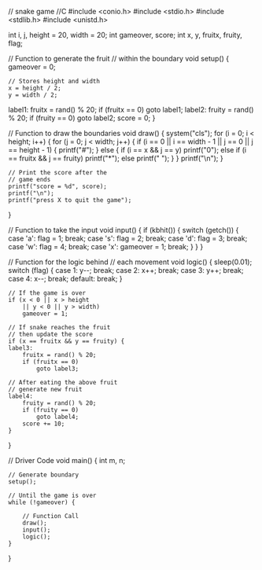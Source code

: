 
// snake game //C
#include <conio.h>
#include <stdio.h>
#include <stdlib.h>
#include <unistd.h>

int i, j, height = 20, width = 20;
int gameover, score;
int x, y, fruitx, fruity, flag;

// Function to generate the fruit
// within the boundary
void setup()
{
	gameover = 0;

	// Stores height and width
	x = height / 2;
	y = width / 2;
label1:
	fruitx = rand() % 20;
	if (fruitx == 0)
		goto label1;
label2:
	fruity = rand() % 20;
	if (fruity == 0)
		goto label2;
	score = 0;
}

// Function to draw the boundaries
void draw()
{
	system("cls");
	for (i = 0; i < height; i++) {
		for (j = 0; j < width; j++) {
			if (i == 0 || i == width - 1
				|| j == 0
				|| j == height - 1) {
				printf("#");
			}
			else {
				if (i == x && j == y)
					printf("0");
				else if (i == fruitx
						&& j == fruity)
					printf("*");
				else
					printf(" ");
			}
		}
		printf("\n");
	}

	// Print the score after the
	// game ends
	printf("score = %d", score);
	printf("\n");
	printf("press X to quit the game");
}

// Function to take the input
void input()
{
	if (kbhit()) {
		switch (getch()) {
		case 'a':
			flag = 1;
			break;
		case 's':
			flag = 2;
			break;
		case 'd':
			flag = 3;
			break;
		case 'w':
			flag = 4;
			break;
		case 'x':
			gameover = 1;
			break;
		}
	}
}

// Function for the logic behind
// each movement
void logic()
{
	sleep(0.01);
	switch (flag) {
	case 1:
		y--;
		break;
	case 2:
		x++;
		break;
	case 3:
		y++;
		break;
	case 4:
		x--;
		break;
	default:
		break;
	}

	// If the game is over
	if (x < 0 || x > height
		|| y < 0 || y > width)
		gameover = 1;

	// If snake reaches the fruit
	// then update the score
	if (x == fruitx && y == fruity) {
	label3:
		fruitx = rand() % 20;
		if (fruitx == 0)
			goto label3;

	// After eating the above fruit
	// generate new fruit
	label4:
		fruity = rand() % 20;
		if (fruity == 0)
			goto label4;
		score += 10;
	}
}

// Driver Code
void main()
{
	int m, n;

	// Generate boundary
	setup();

	// Until the game is over
	while (!gameover) {

		// Function Call
		draw();
		input();
		logic();
	}
}

